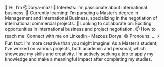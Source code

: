 👋 Hi, I’m @Dorya-maz!
👀 Interests: I’m passionate about international business.
🌱 Currently learning: I’m pursuing a Master’s degree in Management and International Business, specializing in the negotiation of international commercial projects.
💞️ Looking to collaborate on: Exciting opportunities in international business and project negotiation.
📫 How to reach me: Connect with me on LinkedIn - Mazouz Dorya.
😄 Pronouns: ...
⚡ Fun fact: I’m more creative than you might imagine! As a Master’s student, I’ve worked on various projects, both academic and personal, which showcase my skills and creativity. I’m actively seeking a job to apply my knowledge and make a meaningful impact after completing my studies.
